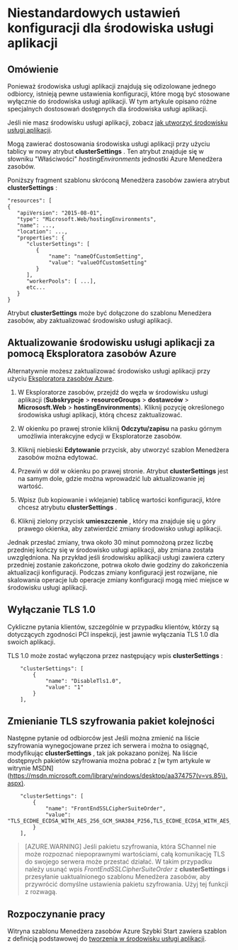 <properties
    pageTitle="Niestandardowe ustawienia dla środowiska usługi aplikacji"
    description="Niestandardowych ustawień konfiguracji dla środowiska usługi aplikacji"
    services="app-service"
    documentationCenter=""
    authors="stefsch"
    manager="nirma"
    editor=""/>

<tags
    ms.service="app-service"
    ms.workload="na"
    ms.tgt_pltfrm="na"
    ms.devlang="na"
    ms.topic="article"
    ms.date="08/22/2016"
    ms.author="stefsch"/>

# <a name="custom-configuration-settings-for-app-service-environments"></a>Niestandardowych ustawień konfiguracji dla środowiska usługi aplikacji

## <a name="overview"></a>Omówienie ##
Ponieważ środowiska usługi aplikacji znajdują się odizolowane jednego odbiorcy, istnieją pewne ustawienia konfiguracji, które mogą być stosowane wyłącznie do środowiska usługi aplikacji. W tym artykule opisano różne specjalnych dostosowań dostępnych dla środowiska usługi aplikacji.

Jeśli nie masz środowisku usługi aplikacji, zobacz [jak utworzyć środowisku usługi aplikacji](app-service-web-how-to-create-an-app-service-environment.md).

Mogą zawierać dostosowania środowiska usługi aplikacji przy użyciu tablicy w nowy atrybut **clusterSettings** . Ten atrybut znajduje się w słowniku "Właściwości" *hostingEnvironments* jednostki Azure Menedżera zasobów.

Poniższy fragment szablonu skróconą Menedżera zasobów zawiera atrybut **clusterSettings** :


    "resources": [
    {
       "apiVersion": "2015-08-01",
       "type": "Microsoft.Web/hostingEnvironments",
       "name": ...,
       "location": ...,
       "properties": {
          "clusterSettings": [
             {
                 "name": "nameOfCustomSetting",
                 "value": "valueOfCustomSetting"
             }
          ],
          "workerPools": [ ...],
          etc...
       }
    }

Atrybut **clusterSettings** może być dołączone do szablonu Menedżera zasobów, aby zaktualizować środowisko usługi aplikacji.

## <a name="use-azure-resource-explorer-to-update-an-app-service-environment"></a>Aktualizowanie środowisku usługi aplikacji za pomocą Eksploratora zasobów Azure
Alternatywnie możesz zaktualizować środowisko usługi aplikacji przy użyciu [Eksploratora zasobów Azure](https://resources.azure.com).  

1. W Eksploratorze zasobów, przejdź do węzła w środowisku usługi aplikacji (**Subskrypcje** > **resourceGroups** > **dostawców** > **Micrososft.Web** > **hostingEnvironments**). Kliknij pozycję określonego środowiska usługi aplikacji, którą chcesz zaktualizować.

2. W okienku po prawej stronie kliknij **Odczytu/zapisu** na pasku górnym umożliwia interakcyjne edycji w Eksploratorze zasobów.  

3. Kliknij niebieski **Edytowanie** przycisk, aby utworzyć szablon Menedżera zasobów można edytować.

4. Przewiń w dół w okienku po prawej stronie. Atrybut **clusterSettings** jest na samym dole, gdzie można wprowadzić lub aktualizowanie jej wartość.

5. Wpisz (lub kopiowanie i wklejanie) tablicę wartości konfiguracji, które chcesz atrybutu **clusterSettings** .  

6. Kliknij zielony przycisk **umieszczenie** , który ma znajduje się u góry prawego okienka, aby zatwierdzić zmiany środowisko usługi aplikacji.

Jednak przesłać zmiany, trwa około 30 minut pomnożoną przez liczbę przedniej kończy się w środowisko usługi aplikacji, aby zmiana została uwzględniona.
Na przykład jeśli środowisku aplikacji usługi zawiera cztery przedniej zostanie zakończone, potrwa około dwie godziny do zakończenia aktualizacji konfiguracji. Podczas zmiany konfiguracji jest rozwijane, nie skalowania operacje lub operacje zmiany konfiguracji mogą mieć miejsce w środowisku usługi aplikacji.

## <a name="disable-tls-10"></a>Wyłączanie TLS 1.0 ##
Cykliczne pytania klientów, szczególnie w przypadku klientów, którzy są dotyczących zgodności PCI inspekcji, jest jawnie wyłączania TLS 1.0 dla swoich aplikacji.

TLS 1.0 może zostać wyłączona przez następujący wpis **clusterSettings** :

        "clusterSettings": [
            {
                "name": "DisableTls1.0",
                "value": "1"
            }
        ],

## <a name="change-tls-cipher-suite-order"></a>Zmienianie TLS szyfrowania pakiet kolejności ##
Następne pytanie od odbiorców jest Jeśli można zmienić na liście szyfrowania wynegocjowane przez ich serwera i można to osiągnąć, modyfikując **clusterSettings** , tak jak pokazano poniżej. Na liście dostępnych pakietów szyfrowania można pobrać z [w tym artykule w witrynie MSDN] (https://msdn.microsoft.com/library/windows/desktop/aa374757(v=vs.85\).aspx).

        "clusterSettings": [
            {
                "name": "FrontEndSSLCipherSuiteOrder",
                "value": "TLS_ECDHE_ECDSA_WITH_AES_256_GCM_SHA384_P256,TLS_ECDHE_ECDSA_WITH_AES_128_GCM_SHA256_P256,TLS_ECDHE_RSA_WITH_AES_256_CBC_SHA384_P256,TLS_ECDHE_RSA_WITH_AES_128_CBC_SHA256_P256,TLS_ECDHE_RSA_WITH_AES_256_CBC_SHA_P256,TLS_ECDHE_RSA_WITH_AES_128_CBC_SHA_P256"
            }
        ],

> [AZURE.WARNING]  Jeśli pakietu szyfrowania, która SChannel nie może rozpoznać niepoprawnymi wartościami, całą komunikację TLS do swojego serwera może przestać działać. W takim przypadku należy usunąć wpis *FrontEndSSLCipherSuiteOrder* z **clusterSettings** i przesyłanie uaktualnionego szablonu Menedżera zasobów, aby przywrócić domyślne ustawienia pakietu szyfrowania.  Użyj tej funkcji z rozwagą.

## <a name="get-started"></a>Rozpoczynanie pracy
Witryna szablonu Menedżera zasobów Azure Szybki Start zawiera szablon z definicją podstawowej do [tworzenia w środowisku usługi aplikacji](https://azure.microsoft.com/documentation/templates/201-web-app-ase-create/).


<!-- LINKS -->

<!-- IMAGES -->
